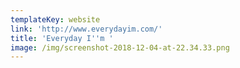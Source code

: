 ```yaml
---
templateKey: website
link: 'http://www.everydayim.com/'
title: 'Everyday I''m '
image: /img/screenshot-2018-12-04-at-22.34.33.png
---
```


